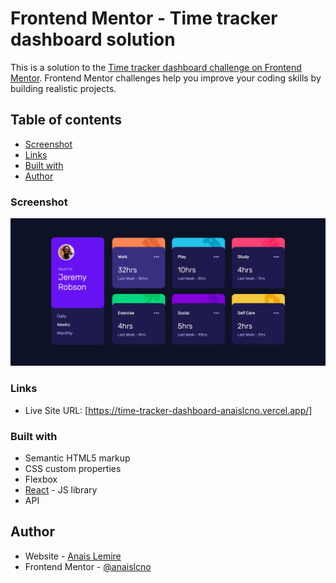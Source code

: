 # Frontend Mentor - Time tracker dashboard solution

This is a solution to the [Time tracker dashboard challenge on Frontend Mentor](https://www.frontendmentor.io/challenges/time-tracking-dashboard-UIQ7167Jw/). Frontend Mentor challenges help you improve your coding skills by building realistic projects.

## Table of contents

- [Screenshot](#screenshot)
- [Links](#links)
- [Built with](#built-with)
- [Author](#author)

### Screenshot

![](./src/assets/images/finished-screen-9.png)

### Links

- Live Site URL: [https://time-tracker-dashboard-anaislcno.vercel.app/]

### Built with

- Semantic HTML5 markup
- CSS custom properties
- Flexbox
- [React](https://reactjs.org/) - JS library
- API

## Author

- Website - [Anais Lemire](https://anaislemire.vercel.app/)
- Frontend Mentor - [@anaislcno](https://www.frontendmentor.io/profile/anaislcno)

